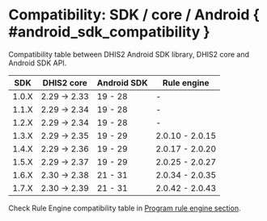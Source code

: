 # Compatibility: SDK / core / Android { #android_sdk_compatibility }

Compatibility table between DHIS2 Android SDK library, DHIS2 core and Android SDK API.

| SDK      | DHIS2 core       | Android SDK | Rule engine       |
|-|-|-|-|
| 1.0.X    | 2.29 -> 2.33     | 19 - 28     | -                 |
| 1.1.X    | 2.29 -> 2.34     | 19 - 28     | -                 |
| 1.2.X    | 2.29 -> 2.34     | 19 - 28     | -                 |
| 1.3.X    | 2.29 -> 2.35     | 19 - 29     | 2.0.10 - 2.0.15   |
| 1.4.X    | 2.29 -> 2.36     | 19 - 29     | 2.0.17 - 2.0.20   |
| 1.5.X    | 2.29 -> 2.37     | 19 - 29     | 2.0.25 - 2.0.27   |
| 1.6.X    | 2.30 -> 2.38     | 21 - 31     | 2.0.34 - 2.0.35   |
| 1.7.X    | 2.30 -> 2.39     | 21 - 31     | 2.0.42 - 2.0.43   |

Check Rule Engine compatibility table in [Program rule engine section](#android_sdk_program_rule_engine).